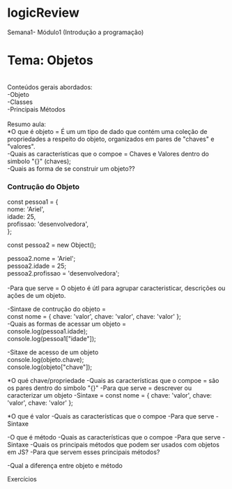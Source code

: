 # logicReview
Semana1- Módulo1 (Introdução a programação) 
<br>
<h1> Tema: Objetos </h1>
<br>
Conteúdos gerais abordados:<br>
-Objeto<br>
-Classes <br>
-Principais Métodos
<br><br>
Resumo aula:<br>
*O que é objeto = É um um tipo de dado que contém uma coleção de propriedades a respeito do objeto, organizados em pares de "chaves" e "valores".
<br>
-Quais as características que o compoe = Chaves e Valores dentro do simbolo "{}" (chaves);
<br>
-Quais as forma de se construir um objeto??
<h3>Contrução do Objeto</h3>
const pessoa1 = {<br>
  nome: 'Ariel',<br>
  idade: 25,<br>
  profissao: 'desenvolvedora',<br>
};<br>

const pessoa2 = new Object();<br>

pessoa2.nome = 'Ariel';<br>
pessoa2.idade = 25;<br>
pessoa2.profissao = 'desenvolvedora';<br>
<br>
-Para que serve = O objeto é útl para agrupar caracteristicar, descrições ou ações de um objeto.
<br>

-Sintaxe de contrução do objeto = <br>
const nome = {
  chave: 'valor',
  chave: 'valor',
  chave: 'valor'
};
<br>
-Quais as formas de acessar um objeto = <br>
console.log(pessoa1.idade); <br>
console.log(pessoa1["idade"]);<br>

-Sitaxe de acesso de um objeto <br>
console.log(objeto.chave); <br>
console.log(objeto["chave"]);<br>

*O qué chave/propriedade
-Quais as características que o compoe = são os pares dentro do simbolo "{}"
-Para que serve =  descrever ou caracterizar um objeto
-Sintaxe =
const nome = {
  chave: 'valor',
  chave: 'valor',
  chave: 'valor'
};

*O que é valor
-Quais as características que o compoe
-Para que serve
-Sintaxe 


-O que é método
-Quais as características que o compoe
-Para que serve
-Sintaxe 
-Quais os principais métodos que podem ser usados com objetos em JS?
-Para que servem esses principais métodos?


-Qual a diferença entre objeto e método

Exercícios
